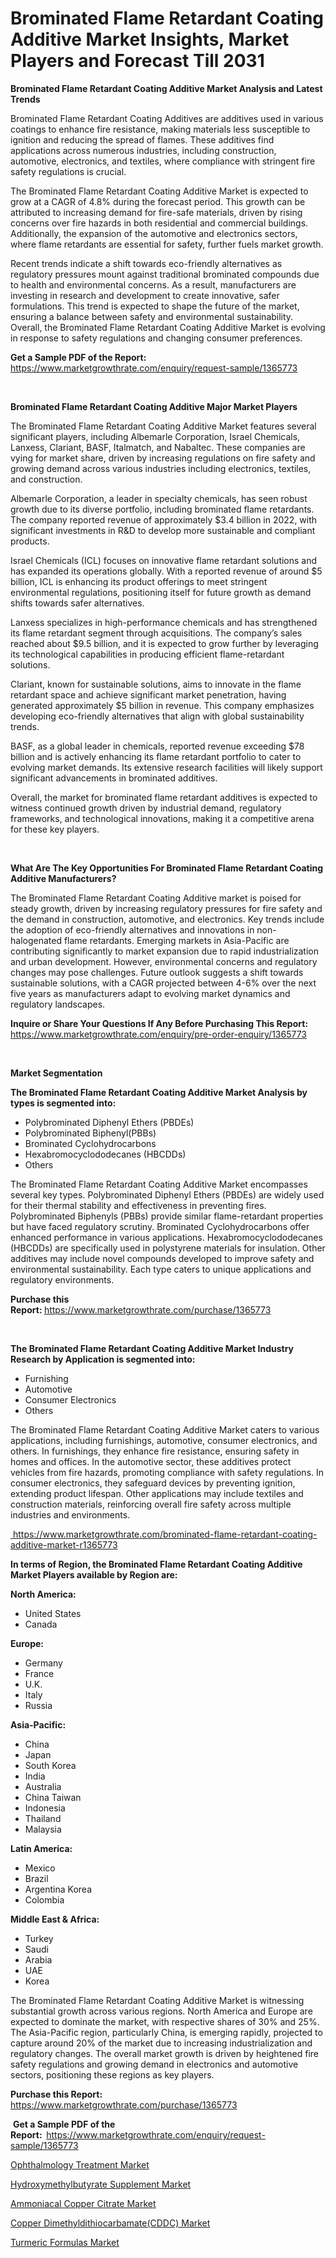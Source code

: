 <p><h1>Brominated Flame Retardant Coating Additive Market Insights, Market Players and Forecast Till 2031</h1></p><p><strong>Brominated Flame Retardant Coating Additive Market Analysis and Latest Trends</strong></p>
<p><p>Brominated Flame Retardant Coating Additives are additives used in various coatings to enhance fire resistance, making materials less susceptible to ignition and reducing the spread of flames. These additives find applications across numerous industries, including construction, automotive, electronics, and textiles, where compliance with stringent fire safety regulations is crucial.</p><p>The Brominated Flame Retardant Coating Additive Market is expected to grow at a CAGR of 4.8% during the forecast period. This growth can be attributed to increasing demand for fire-safe materials, driven by rising concerns over fire hazards in both residential and commercial buildings. Additionally, the expansion of the automotive and electronics sectors, where flame retardants are essential for safety, further fuels market growth. </p><p>Recent trends indicate a shift towards eco-friendly alternatives as regulatory pressures mount against traditional brominated compounds due to health and environmental concerns. As a result, manufacturers are investing in research and development to create innovative, safer formulations. This trend is expected to shape the future of the market, ensuring a balance between safety and environmental sustainability. Overall, the Brominated Flame Retardant Coating Additive Market is evolving in response to safety regulations and changing consumer preferences.</p></p>
<p><strong>Get a Sample PDF of the Report:&nbsp;</strong> <a href="https://www.marketgrowthrate.com/enquiry/request-sample/1365773">https://www.marketgrowthrate.com/enquiry/request-sample/1365773</a></p>
<p>&nbsp;</p>
<p><strong>Brominated Flame Retardant Coating Additive Major Market Players</strong></p>
<p><p>The Brominated Flame Retardant Coating Additive Market features several significant players, including Albemarle Corporation, Israel Chemicals, Lanxess, Clariant, BASF, Italmatch, and Nabaltec. These companies are vying for market share, driven by increasing regulations on fire safety and growing demand across various industries including electronics, textiles, and construction.</p><p>Albemarle Corporation, a leader in specialty chemicals, has seen robust growth due to its diverse portfolio, including brominated flame retardants. The company reported revenue of approximately $3.4 billion in 2022, with significant investments in R&D to develop more sustainable and compliant products.</p><p>Israel Chemicals (ICL) focuses on innovative flame retardant solutions and has expanded its operations globally. With a reported revenue of around $5 billion, ICL is enhancing its product offerings to meet stringent environmental regulations, positioning itself for future growth as demand shifts towards safer alternatives.</p><p>Lanxess specializes in high-performance chemicals and has strengthened its flame retardant segment through acquisitions. The company’s sales reached about $9.5 billion, and it is expected to grow further by leveraging its technological capabilities in producing efficient flame-retardant solutions.</p><p>Clariant, known for sustainable solutions, aims to innovate in the flame retardant space and achieve significant market penetration, having generated approximately $5 billion in revenue. This company emphasizes developing eco-friendly alternatives that align with global sustainability trends.</p><p>BASF, as a global leader in chemicals, reported revenue exceeding $78 billion and is actively enhancing its flame retardant portfolio to cater to evolving market demands. Its extensive research facilities will likely support significant advancements in brominated additives.</p><p>Overall, the market for brominated flame retardant additives is expected to witness continued growth driven by industrial demand, regulatory frameworks, and technological innovations, making it a competitive arena for these key players.</p></p>
<p>&nbsp;</p>
<p><strong>What Are The Key Opportunities For Brominated Flame Retardant Coating Additive Manufacturers?</strong></p>
<p><p>The Brominated Flame Retardant Coating Additive market is poised for steady growth, driven by increasing regulatory pressures for fire safety and the demand in construction, automotive, and electronics. Key trends include the adoption of eco-friendly alternatives and innovations in non-halogenated flame retardants. Emerging markets in Asia-Pacific are contributing significantly to market expansion due to rapid industrialization and urban development. However, environmental concerns and regulatory changes may pose challenges. Future outlook suggests a shift towards sustainable solutions, with a CAGR projected between 4-6% over the next five years as manufacturers adapt to evolving market dynamics and regulatory landscapes.</p></p>
<p><strong>Inquire or Share Your Questions If Any Before Purchasing This Report:</strong> <a href="https://www.marketgrowthrate.com/enquiry/pre-order-enquiry/1365773">https://www.marketgrowthrate.com/enquiry/pre-order-enquiry/1365773</a></p>
<p>&nbsp;</p>
<p><strong>Market Segmentation</strong></p>
<p><strong>The Brominated Flame Retardant Coating Additive Market Analysis by types is segmented into:</strong></p>
<p><ul><li>Polybrominated Diphenyl Ethers (PBDEs)</li><li>Polybrominated Biphenyl(PBBs)</li><li>Brominated Cyclohydrocarbons</li><li>Hexabromocyclododecanes (HBCDDs)</li><li>Others</li></ul></p>
<p><p>The Brominated Flame Retardant Coating Additive Market encompasses several key types. Polybrominated Diphenyl Ethers (PBDEs) are widely used for their thermal stability and effectiveness in preventing fires. Polybrominated Biphenyls (PBBs) provide similar flame-retardant properties but have faced regulatory scrutiny. Brominated Cyclohydrocarbons offer enhanced performance in various applications. Hexabromocyclododecanes (HBCDDs) are specifically used in polystyrene materials for insulation. Other additives may include novel compounds developed to improve safety and environmental sustainability. Each type caters to unique applications and regulatory environments.</p></p>
<p><strong>Purchase this Report:&nbsp;</strong><a href="https://www.marketgrowthrate.com/purchase/1365773">https://www.marketgrowthrate.com/purchase/1365773</a></p>
<p>&nbsp;</p>
<p><strong>The Brominated Flame Retardant Coating Additive Market Industry Research by Application is segmented into:</strong></p>
<p><ul><li>Furnishing</li><li>Automotive</li><li>Consumer Electronics</li><li>Others</li></ul></p>
<p><p>The Brominated Flame Retardant Coating Additive Market caters to various applications, including furnishings, automotive, consumer electronics, and others. In furnishings, they enhance fire resistance, ensuring safety in homes and offices. In the automotive sector, these additives protect vehicles from fire hazards, promoting compliance with safety regulations. In consumer electronics, they safeguard devices by preventing ignition, extending product lifespan. Other applications may include textiles and construction materials, reinforcing overall fire safety across multiple industries and environments.</p></p>
<p><a href="https://www.marketgrowthrate.com/brominated-flame-retardant-coating-additive-market-r1365773">&nbsp;https://www.marketgrowthrate.com/brominated-flame-retardant-coating-additive-market-r1365773</a></p>
<p><strong>In terms of Region, the Brominated Flame Retardant Coating Additive Market Players available by Region are:</strong></p>
<p>
    <p> <strong> North America: </strong>
        <ul>
            <li>United States</li>
            <li>Canada</li>
        </ul>
        </p> 
    <p> <strong> Europe: </strong>
        <ul>
            <li>Germany</li>
            <li>France</li>
            <li>U.K.</li>
            <li>Italy</li>
            <li>Russia</li>
        </ul>
        </p> 
    <p> <strong> Asia-Pacific: </strong>
        <ul>
            <li>China</li>
            <li>Japan</li>
            <li>South Korea</li>
            <li>India</li>
            <li>Australia</li>
            <li>China Taiwan</li>
            <li>Indonesia</li>
            <li>Thailand</li>
            <li>Malaysia</li>
        </ul>
        </p> 
    <p> <strong> Latin America: </strong>
        <ul>
            <li>Mexico</li>
            <li>Brazil</li>
            <li>Argentina Korea</li>
            <li>Colombia</li>
        </ul>
        </p> 
    <p> <strong> Middle East & Africa: </strong>
        <ul>
            <li>Turkey</li>
            <li>Saudi</li>
            <li>Arabia</li>
            <li>UAE</li>
            <li>Korea</li>
        </ul>
    </p>
    </p>
<p><p>The Brominated Flame Retardant Coating Additive Market is witnessing substantial growth across various regions. North America and Europe are expected to dominate the market, with respective shares of 30% and 25%. The Asia-Pacific region, particularly China, is emerging rapidly, projected to capture around 20% of the market due to increasing industrialization and regulatory changes. The overall market growth is driven by heightened fire safety regulations and growing demand in electronics and automotive sectors, positioning these regions as key players.</p></p>
<p><strong>Purchase this Report: </strong><a href="https://www.marketgrowthrate.com/purchase/1365773">https://www.marketgrowthrate.com/purchase/1365773</a></p>
<p>&nbsp;<strong>Get a Sample PDF of the Report:&nbsp;&nbsp;</strong><a href="https://www.marketgrowthrate.com/enquiry/request-sample/1365773">https://www.marketgrowthrate.com/enquiry/request-sample/1365773</a></p>
<p><strong></strong></p>
<p><p><a href="https://www.linkedin.com/pulse/ophthalmology-treatment-market-research-report-exploring-size-v95lf">Ophthalmology Treatment Market</a></p><p><a href="https://github.com/santosh758595/Market-Research-Report-List-6/blob/main/hydroxymethylbutyrate-supplement-market.md">Hydroxymethylbutyrate Supplement Market</a></p><p><a href="https://issuu.com/reportprime-2/docs/ammoniacal-copper-citrate-market-si_83584ed0a10fff">Ammoniacal Copper Citrate Market</a></p><p><a href="https://issuu.com/reportprime-2/docs/copper-dimethyldithiocarbamatecddc-_d4cae5336945ef">Copper Dimethyldithiocarbamate(CDDC) Market</a></p><p><a href="https://medium.com/@lisaaulia896/global-turmeric-formulas-market-trends-insights-into-growth-opportunities-and-challenges-29de86f2033c?postPublishedType=repub">Turmeric Formulas Market</a></p></p>